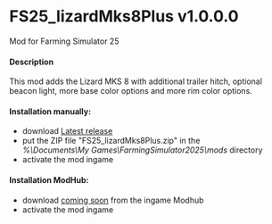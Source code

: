 # FS25_lizardMks8Plus v1.0.0.0
Mod for Farming Simulator 25 

#### Description
This mod adds the Lizard MKS 8 with additional trailer hitch, optional beacon light, more base color options and more rim color options.

#### Installation manually:
* download [Latest release](https://github.com/johnwayne1930/FS25_lizardMks8Plus/releases/latest)
* put the ZIP file "FS25_lizardMks8Plus.zip" in the  
_%\Documents\My Games\FarmingSimulator2025\mods_ directory
* activate the mod ingame

#### Installation ModHub:
* download [coming soon](#) from the ingame Modhub
* activate the mod ingame
